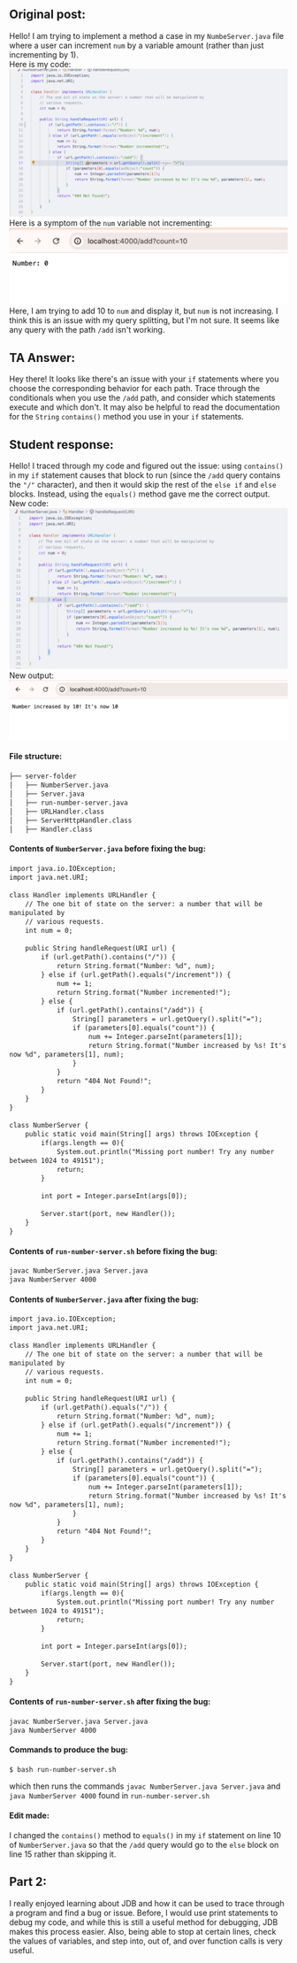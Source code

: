 ## Original post:
Hello! I am trying to implement a method a case in my `NumbeServer.java` file where a user can increment `num` by a variable amount (rather than just incrementing by 1).  
Here is my code:
![Image](/lab-report5-images/numberserver-screenshot.png)
Here is a symptom of the `num` variable not incrementing:
![Image](/lab-report5-images/not-incrementing.png)
Here, I am trying to add 10 to `num` and display it, but `num` is not increasing. I think this is an issue with my query splitting, but I'm not sure. 
It seems like any query with the path `/add` isn't working. 

## TA Answer:
Hey there! It looks like there's an issue with your `if` statements where you choose the corresponding behavior for each path. Trace through the conditionals when you use the `/add` path, and consider which statements execute and 
which don't. It may also be helpful to read the documentation for the `String` `contains()` method you use in your `if` statements.

## Student response:
Hello! I traced through my code and figured out the issue: using `contains()` in my `if` statement causes that block to run (since the `/add` query contains the `"/"` character), and then it would skip the rest of the `else if` 
and `else` blocks. Instead, using the `equals()` method gave me the correct output.    
New code: 
![Image](/lab-report5-images/fixed-numberserver.png)
New output:
![Image](/lab-report5-images/properly-incrementing.png)


#### File structure:
```
├── server-folder
│   ├── NumberServer.java
│   ├── Server.java
│   ├── run-number-server.java
│   ├── URLHandler.class
│   ├── ServerHttpHandler.class
│   ├── Handler.class
```

#### Contents of `NumberServer.java` __before__ fixing the bug:
```
import java.io.IOException;
import java.net.URI;

class Handler implements URLHandler {
    // The one bit of state on the server: a number that will be manipulated by
    // various requests.
    int num = 0;

    public String handleRequest(URI url) {
        if (url.getPath().contains("/")) {
            return String.format("Number: %d", num);
        } else if (url.getPath().equals("/increment")) {
            num += 1;
            return String.format("Number incremented!");
        } else {
            if (url.getPath().contains("/add")) {
                String[] parameters = url.getQuery().split("=");
                if (parameters[0].equals("count")) {
                    num += Integer.parseInt(parameters[1]);
                    return String.format("Number increased by %s! It's now %d", parameters[1], num);
                }
            }
            return "404 Not Found!";
        }
    }
}

class NumberServer {
    public static void main(String[] args) throws IOException {
        if(args.length == 0){
            System.out.println("Missing port number! Try any number between 1024 to 49151");
            return;
        }

        int port = Integer.parseInt(args[0]);

        Server.start(port, new Handler());
    }
}
```
#### Contents of `run-number-server.sh` __before__ fixing the bug:
```
javac NumberServer.java Server.java
java NumberServer 4000
```

#### Contents of `NumberServer.java` __after__ fixing the bug:
```
import java.io.IOException;
import java.net.URI;

class Handler implements URLHandler {
    // The one bit of state on the server: a number that will be manipulated by
    // various requests.
    int num = 0;

    public String handleRequest(URI url) {
        if (url.getPath().equals("/")) {
            return String.format("Number: %d", num);
        } else if (url.getPath().equals("/increment")) {
            num += 1;
            return String.format("Number incremented!");
        } else {
            if (url.getPath().contains("/add")) {
                String[] parameters = url.getQuery().split("=");
                if (parameters[0].equals("count")) {
                    num += Integer.parseInt(parameters[1]);
                    return String.format("Number increased by %s! It's now %d", parameters[1], num);
                }
            }
            return "404 Not Found!";
        }
    }
}

class NumberServer {
    public static void main(String[] args) throws IOException {
        if(args.length == 0){
            System.out.println("Missing port number! Try any number between 1024 to 49151");
            return;
        }

        int port = Integer.parseInt(args[0]);

        Server.start(port, new Handler());
    }
}
```
#### Contents of `run-number-server.sh` __after__ fixing the bug:
```
javac NumberServer.java Server.java
java NumberServer 4000
```

#### Commands to produce the bug:
```
$ bash run-number-server.sh
```
which then runs the commands `javac NumberServer.java Server.java` and `java NumberServer 4000` found in `run-number-server.sh`

#### Edit made: 
I changed the `contains()` method to `equals()` in my `if` statement on line 10 of `NumberServer.java` so that the `/add` query would go to the `else` block on line 15 rather than skipping it.


## Part 2:
I really enjoyed learning about JDB and how it can be used to trace through a program and find a bug or issue. Before, I would use print statements to debug my code, and while this is still
a useful method for debugging, JDB makes this process easier. Also, being able to stop at certain lines, check the values of variables, and step into, out of, and over function calls is very useful.




